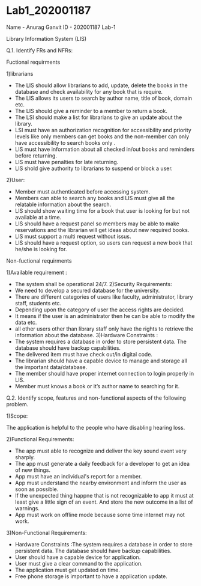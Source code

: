# Lab1_202001187

Name - Anurag Ganvit
ID - 202001187
Lab-1

Library Information System (LIS)

Q.1. Identify FRs and NFRs:

Fuctional requirments

1)librarians
- The LIS should allow librarians to add, update, delete the books in the database and check availability for any book that is require.
- The LIS allows its users to search by author name, title of book, domain etc. 
- The LIS should give a reminder to a member to return a book.
- The LSI should make a list for librarians to give an update about the library. 
- LSI must have an authorization recognition for accessibility and priority levels like only members can get books and the non-member can only have accessibility to   search books only .
- LIS must have information about all checked in/out books and reminders before returning.
- LIS must have penalties for late returning.
- LIS shold give authority to librarians to suspend or block a user. 

2)User: 
- Member must authenticated before accessing system.
- Members can able to search any books and LIS must give all the relatable information about the search.
- LIS should show waiting time for a book that user is looking for but not available at a time.
- LIS should have a request panel so members may be able to make reservations and the librarian will get ideas about new required books. 
- LIS must support a multi request without issus.
- LIS should have a request option, so users can request a new book that he/she is looking for.

Non-fuctional requirments

1)Available requirement : 
- The system shall be operational 24/7. 
2)Security Requirements: 
- We need to develop a secured database for the university.
- There are different categories of users like faculty, administrator, library staff, students etc. 
- Depending upon the category of user the access rights are decided. 
- It means if the user is an administrator then he can be able to modify the data etc.
- all other users other than library staff only have the rights to retrieve the information about the database. 
3)Hardware Constraints :
- The system requires a database in order to store persistent data. The database should have backup capabilities. 
- The delivered item must have check out/in digital code.
- The librarian should have a capable device to manage and storage all the important data/database.
- The member should have proper internet connection to login properly in LIS. 
- Member must knows a book or it’s author name to searching for it.


Q.2. Identify scope, features and non-functional aspects of the following problem.

1)Scope:

The application is helpful to the people who have disabling hearing loss.

2)Functional Requirements: 
- The app must able to recognize and deliver the key sound event very sharply.
- The app must generate a daily feedback for a developer to get an idea of new things.
- App must have an individual's report for a member. 
- App must understand the nearby environment and inform the user as soon as possible.
- If the unexpected thing happne that is not recognizable to app it must at least give a little sign of an event. And store the new outcome in a list of           warnings. 
- App must work on offline mode because some time internet may not work.

3)Non-Functional Requirements:

- Hardware Constraints :The system requires a database in order to store persistent data. The database should have backup capabilities. 
- User should have a capable device for application. 
- User must give a clear command to the application. 
- The application must get updated on time. 
- Free phone storage is important to have a application update.
